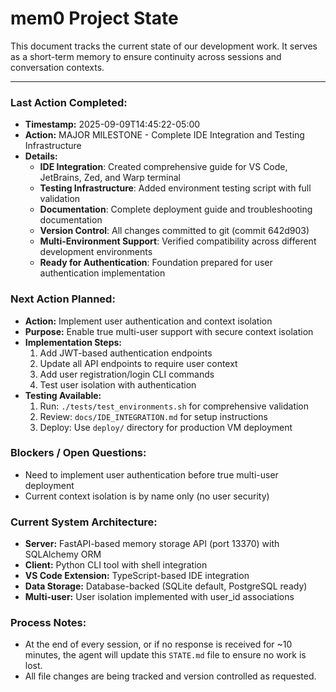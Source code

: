 # mem0 Project State

This document tracks the current state of our development work. It serves as a short-term memory to ensure continuity across sessions and conversation contexts.

---

### Last Action Completed:

*   **Timestamp:** 2025-09-09T14:45:22-05:00
*   **Action:** MAJOR MILESTONE - Complete IDE Integration and Testing Infrastructure
*   **Details:** 
    - **IDE Integration**: Created comprehensive guide for VS Code, JetBrains, Zed, and Warp terminal
    - **Testing Infrastructure**: Added environment testing script with full validation
    - **Documentation**: Complete deployment guide and troubleshooting documentation
    - **Version Control**: All changes committed to git (commit 642d903)
    - **Multi-Environment Support**: Verified compatibility across different development environments
    - **Ready for Authentication**: Foundation prepared for user authentication implementation

### Next Action Planned:

*   **Action:** Implement user authentication and context isolation
*   **Purpose:** Enable true multi-user support with secure context isolation
*   **Implementation Steps:**
    1. Add JWT-based authentication endpoints
    2. Update all API endpoints to require user context
    3. Add user registration/login CLI commands
    4. Test user isolation with authentication
*   **Testing Available:**
    1. Run: `./tests/test_environments.sh` for comprehensive validation
    2. Review: `docs/IDE_INTEGRATION.md` for setup instructions
    3. Deploy: Use `deploy/` directory for production VM deployment

### Blockers / Open Questions:

*   Need to implement user authentication before true multi-user deployment
*   Current context isolation is by name only (no user security)

### Current System Architecture:

*   **Server:** FastAPI-based memory storage API (port 13370) with SQLAlchemy ORM
*   **Client:** Python CLI tool with shell integration
*   **VS Code Extension:** TypeScript-based IDE integration
*   **Data Storage:** Database-backed (SQLite default, PostgreSQL ready)
*   **Multi-user:** User isolation implemented with user_id associations

### Process Notes:

*   At the end of every session, or if no response is received for ~10 minutes, the agent will update this `STATE.md` file to ensure no work is lost.
*   All file changes are being tracked and version controlled as requested.

